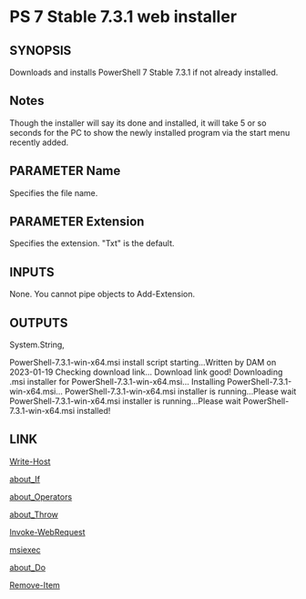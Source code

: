 # PS 7 Stable 7.3.1 web installer
    
## SYNOPSIS

Downloads and installs PowerShell 7 Stable 7.3.1 if not already installed.


## Notes

Though the installer will say its done and installed, it will take 5 or so seconds for the PC to show the newly installed program via the start menu recently added.
 

## PARAMETER Name
        
Specifies the file name.

    
## PARAMETER Extension
        
Specifies the extension. "Txt" is the default.


## INPUTS
        
None. You cannot pipe objects to Add-Extension.


## OUTPUTS
        
System.String,

PowerShell-7.3.1-win-x64.msi install script starting...Written by DAM on 2023-01-19
Checking download link...
Download link good!
Downloading .msi installer for PowerShell-7.3.1-win-x64.msi...
Installing PowerShell-7.3.1-win-x64.msi...
PowerShell-7.3.1-win-x64.msi installer is running...Please wait
PowerShell-7.3.1-win-x64.msi installer is running...Please wait
PowerShell-7.3.1-win-x64.msi installed!

## LINK

[Write-Host](https://learn.microsoft.com/en-us/powershell/module/microsoft.powershell.utility/write-host?view=powershell-7.3)

[about_If](https://learn.microsoft.com/en-us/powershell/module/microsoft.powershell.core/about/about_if?view=powershell-7.3)

[about_Operators](https://learn.microsoft.com/en-us/powershell/module/microsoft.powershell.core/about/about_operators?view=powershell-7.3)
 
[about_Throw](https://learn.microsoft.com/en-us/powershell/module/microsoft.powershell.core/about/about_throw?view=powershell-7.3)

[Invoke-WebRequest](https://learn.microsoft.com/en-us/powershell/module/microsoft.powershell.utility/invoke-webrequest?view=powershell-7.3)

[msiexec](https://learn.microsoft.com/en-us/windows-server/administration/windows-commands/msiexec)

[about_Do](https://learn.microsoft.com/en-us/powershell/module/microsoft.powershell.core/about/about_do?view=powershell-7.3)

[Remove-Item](https://learn.microsoft.com/en-us/powershell/module/microsoft.powershell.management/remove-item?view=powershell-7.3)
